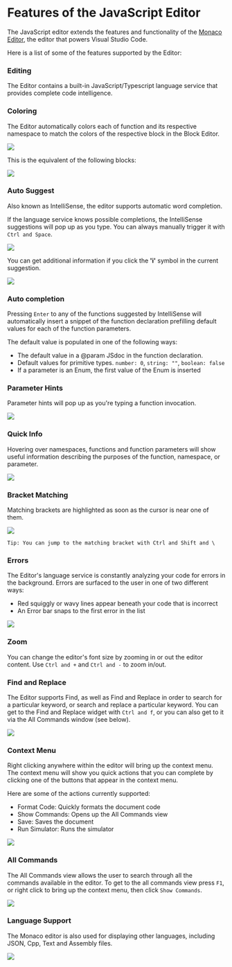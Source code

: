 # Features of the JavaScript Editor

The JavaScript editor extends the features and functionality of the [Monaco Editor](https://github.com/Microsoft/monaco-editor), the editor that powers Visual Studio Code.

Here is a list of some of the features supported by the Editor:

### Editing

The Editor contains a built-in JavaScript/Typescript language service that provides complete code intelligence.

### Coloring

The Editor automatically colors each of function and its respective namespace to match the colors of the respective block in the Block Editor.

![](/static/images/monaco-coloring.png)

This is the equivalent of the following blocks:

![](/static/images/monaco-coloring-blocks.png)

### Auto Suggest

Also known as IntelliSense, the editor supports automatic word completion.

If the language service knows possible completions, the IntelliSense suggestions will pop up as you type. You can always manually trigger it with ```Ctrl and Space```.  

![](/static/images/monaco-auto-suggest.png)

You can get additional information if you click the **'i'** symbol in the current suggestion.

![](/static/images/monaco-auto-suggest-info.png)

### Auto completion

Pressing ```Enter``` to any of the functions suggested by IntelliSense will automatically insert a snippet of the function declaration prefilling default values for each of the function parameters.

The default value is populated in one of the following ways: 
 - The default value in a @param JSdoc in the function declaration. 
 - Default values for primitive types. ```number: 0```, ```string: ""```, ```boolean: false```
 - If a parameter is an Enum, the first value of the Enum is inserted

### Parameter Hints

Parameter hints will pop up as you're typing a function invocation.

![](/static/images/monaco-parameter-hints.png)

### Quick Info

Hovering over namespaces, functions and function parameters will show useful information describing the purposes of the function, namespace, or parameter. 

![](/static/images/monaco-quick-info.png)

### Bracket Matching

Matching brackets are highlighted as soon as the cursor is near one of them. 

![](/static/images/monaco-bracket-matching.png)

```Tip: You can jump to the matching bracket with Ctrl and Shift and \```

### Errors

The Editor's language service is constantly analyzing your code for errors in the background.
Errors are surfaced to the user in one of two different ways: 
- Red squiggly or wavy lines appear beneath your code that is incorrect
- An Error bar snaps to the first error in the list 

![](/static/images/monaco-errors.png)

### Zoom

You can change the editor's font size by zooming in or out the editor content. 
Use ```Ctrl and +``` and ```Ctrl and -``` to zoom in/out.

### Find and Replace

The Editor supports Find, as well as Find and Replace in order to search for a particular keyword, or search and replace a particular keyword. 
You can get to the Find and Replace widget with ```Ctrl and f```, or you can also get to it via the All Commands window (see below).

![](/static/images/monaco-find-replace.png)

### Context Menu

Right clicking anywhere within the editor will bring up the context menu. 
The context menu will show you quick actions that you can complete by clicking one of the buttons that appear in the context menu.

Here are some of the actions currently supported: 
- Format Code: Quickly formats the document code 
- Show Commands: Opens up the All Commands view
- Save: Saves the document
- Run Simulator: Runs the simulator

![](/static/images/monaco-context-menu.png)

### All Commands

The All Commands view allows the user to search through all the commands available in the editor. 
To get to the all commands view press ```F1```, or right click to bring up the context menu, then click ```Show Commands```.

![](/static/images/monaco-all-commands.png)

### Language Support

The Monaco editor is also used for displaying other languages, including JSON, Cpp, Text and Assembly files. 

![](/static/images/monaco-other-languages.png)
